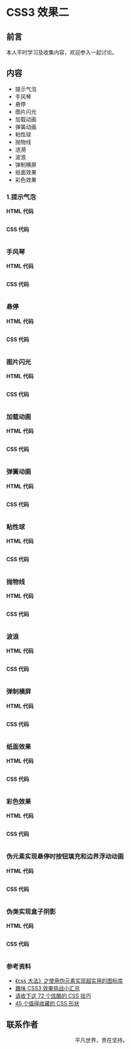 # CSS3 效果二

## 前言

本人平时学习及收集内容，欢迎参入一起讨论。

## 内容

- 提示气泡
- 手风琴
- 悬停
- 图片闪光
- 加载动画
- 弹簧动画
- 粘性球
- 抛物线
- 涟漪
- 波浪
- 弹制横屏
- 纸面效果
- 彩色效果

### 1.提示气泡

**HTML 代码**

```
```

**CSS 代码**

```
```

### 手风琴

**HTML 代码**

```
```

**CSS 代码**

```
```

### 悬停

**HTML 代码**

```
```

**CSS 代码**

```
```

### 图片闪光

**HTML 代码**

```
```

**CSS 代码**

```
```

### 加载动画

**HTML 代码**

```
```

**CSS 代码**

```
```

### 弹簧动画

**HTML 代码**

```
```

**CSS 代码**

```
```

### 粘性球

**HTML 代码**

```
```

**CSS 代码**

```
```

### 抛物线

**HTML 代码**

```
```

**CSS 代码**

```
```

### 波浪

**HTML 代码**

```
```

**CSS 代码**

```
```

### 弹制横屏

**HTML 代码**

```
```

**CSS 代码**

```
```

### 纸面效果

**HTML 代码**

```
```

**CSS 代码**

```
```

### 彩色效果

**HTML 代码**

```
```

**CSS 代码**

```
```

### 伪元素实现悬停时按钮填充和边界浮动动画

**HTML 代码**

```
```

**CSS 代码**

```
```

### 伪类实现盒子阴影

**HTML 代码**

```
```

**CSS 代码**

```
```

### 参考资料

- [《css 大法》之使用伪元素实现超实用的图标库](https://mp.weixin.qq.com/s/udMV3ocpdj7Ks9xmPV2xdg)
- [趣味 CSS3 效果挑战小汇总](https://juejin.im/post/5d3810fd6fb9a07ed13716d9)
- [请收下这 72 个炫酷的 CSS 技巧](https://juejin.im/post/5e033c946fb9a0164b4ef360)
- [45 个值得收藏的 CSS 形状](https://juejin.im/post/5cbd1f0ae51d456e5e035f45)

## 联系作者

<div align="center">
    <p>
        平凡世界，贵在坚持。
    </p>
    <img :src="$withBase('/about/contact.png')" />
</div>
